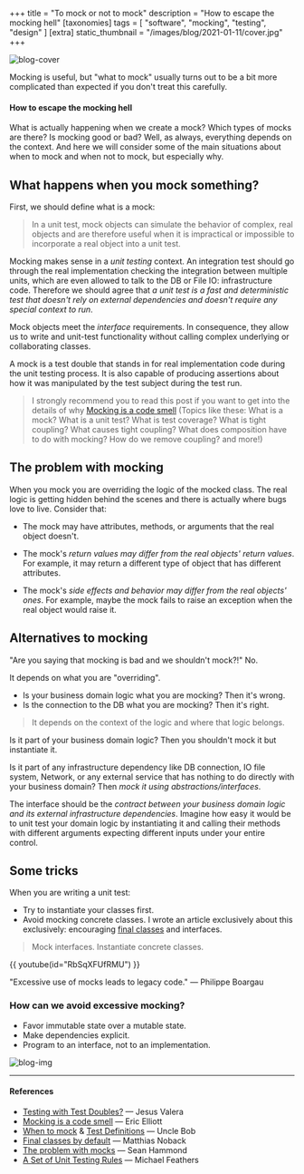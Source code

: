 +++
title = "To mock or not to mock"
description = "How to escape the mocking hell"
[taxonomies]
tags = [ "software", "mocking", "testing", "design" ]
[extra]
static_thumbnail = "/images/blog/2021-01-11/cover.jpg"
+++

![blog-cover](/images/blog/2021-01-11/cover.jpg)

Mocking is useful, but "what to mock" usually turns out to be a bit more complicated than expected if you don't treat
this carefully.

<!-- more -->

#### How to escape the mocking hell

What is actually happening when we create a mock? Which types of mocks are there? Is mocking good or bad? Well, as
always, everything depends on the context. And here we will consider some of the main situations about when to mock and
when not to mock, but especially why.

## What happens when you mock something?

First, we should define what is a mock:

> In a unit test, mock objects can simulate the behavior of complex, real objects and are therefore useful when it is impractical or impossible to incorporate a real object into a unit test.

Mocking makes sense in a *unit testing* context. An integration test should go through the real implementation checking
the integration between multiple units, which are even allowed to talk to the DB or File IO: infrastructure code.
Therefore we should agree that *a unit test is a fast and deterministic test that doesn't rely on external dependencies
and doesn't require any special context to run*.

Mock objects meet the *interface* requirements. In consequence, they allow us to write and unit-test functionality
without calling complex underlying or collaborating classes.

A mock is a test double that stands in for real implementation code during the unit testing process. It is also capable
of producing assertions about how it was manipulated by the test subject during the test run.

> I strongly recommend you to read this post if you want to get into the details of why [Mocking is a code smell](https://medium.com/javascript-scene/mocking-is-a-code-smell-944a70c90a6a) (Topics like these: What is a mock? What is a unit test? What is test coverage? What is tight coupling? What causes tight coupling? What does composition have to do with mocking? How do we remove coupling? and more!)

## The problem with mocking

When you mock you are overriding the logic of the mocked class. The real logic is getting hidden behind the scenes and
there is actually where bugs love to live. Consider that:

* The mock may have attributes, methods, or arguments that the real object doesn't.

* The mock's *return values may differ from the real objects' return values*. For example, it may return a different
  type of object that has different attributes.

* The mock's *side effects and behavior may differ from the real objects' ones*. For example, maybe the mock fails to
  raise an exception when the real object would raise it.

## Alternatives to mocking

"Are you saying that mocking is bad and we shouldn't mock?!" No.

It depends on what you are "overriding".

* Is your business domain logic what you are mocking? Then it's wrong.
* Is the connection to the DB what you are mocking? Then it's right.

> It depends on the context of the logic and where that logic belongs.

Is it part of your business domain logic? Then you shouldn't mock it but instantiate it.

Is it part of any infrastructure dependency like DB connection, IO file system, Network, or any external service that
has nothing to do directly with your business domain? Then *mock it using abstractions/interfaces*.

The interface should be the *contract between your business domain logic and its external infrastructure dependencies*.
Imagine how easy it would be to unit test your domain logic by instantiating it and calling their methods with different
arguments expecting different inputs under your entire control. 

## Some tricks

When you are writing a unit test:

* Try to instantiate your classes first.
* Avoid mocking concrete classes. I wrote an article exclusively about this exclusively:
  encouraging [final classes](https://medium.com/swlh/final-classes-in-php-9174e3e2747e) and interfaces.

> Mock interfaces. Instantiate concrete classes.

{{ youtube(id="RbSqXFUfRMU") }}

"Excessive use of mocks leads to legacy code." — Philippe Boargau

### How can we avoid excessive mocking?

* Favor immutable state over a mutable state.
* Make dependencies explicit.
* Program to an interface, not to an implementation.

![blog-img](/images/blog/2021-01-11/footer.jpg)

---

#### References

- [Testing with Test Doubles?](https://jesusvalerareales.medium.com/testing-with-test-doubles-7c3abb9eb3f2) — Jesus Valera
- [Mocking is a code smell](https://medium.com/javascript-scene/mocking-is-a-code-smell-944a70c90a6a) — Eric Elliott
- [When to mock](https://blog.cleancoder.com/uncle-bob/2014/05/10/WhenToMock.html) & [Test Definitions](https://blog.cleancoder.com/uncle-bob/2017/05/05/TestDefinitions.html) — Uncle Bob 
- [Final classes by default](https://matthiasnoback.nl/2018/09/final-classes-by-default-why/) — Matthias Noback
- [The problem with mocks](https://www.seanh.cc/2017/03/17/the-problem-with-mocks/) — Sean Hammond
- [A Set of Unit Testing Rules](https://www.artima.com/weblogs/viewpost.jsp?thread=126923) — Michael Feathers